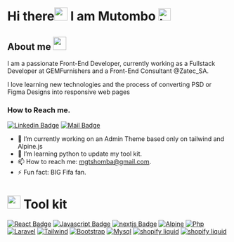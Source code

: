 # **Hi there<img src="https://media.giphy.com/media/IfsByYYHyNlnINT46g/giphy.gif" width="30"> I am Mutombo** <img src="https://user-images.githubusercontent.com/1303154/88677602-1635ba80-d120-11ea-84d8-d263ba5fc3c0.gif" width="28px" height="28px" alt="hi">

## **About me** <img src="https://media.giphy.com/media/WUlplcMpOCEmTGBtBW/giphy.gif" width="30">

<p align="left">I am a passionate Front-End Developer, currently working as a Fullstack Developer at GEMFurnishers and a Front-End Consultant @Zatec_SA.

I love learning new technologies and the process of converting PSD or Figma Designs into responsive web pages</p>

### **How to Reach me.**

[![Linkedin Badge](https://img.shields.io/badge/-Mutombo-0e76a8?style=flat&labelColor=0e76a8&logo=linkedin&logoColor=white)](https://www.linkedin.com/in/mutombo-t-b2a436224/) [![Mail Badge](https://img.shields.io/badge/-Mutombo-c0392b?style=flat&labelColor=c0392b&logo=gmail&logoColor=white)](mailto:mgtshomba@gmail.com)

<!-- TODO: Add last video link -->

- 🔭 I’m currently working on an Admin Theme based only on tailwind and Alpine.js
- 🤔 I’m learning python to update my tool kit.
- 📫 How to reach me: mgtshomba@gmail.com.
- ⚡ Fun fact: BIG Fifa fan.

# <img src="https://github.githubassets.com/images/icons/emoji/unicode/1f6e0.png" width="30"> **Tool kit**

<!-- TODO: Make technologies links takes you to repositories -->

[![React Badge](https://img.shields.io/badge/-React-61DBFB?style=for-the-badge&labelColor=black&logo=react&logoColor=61DBFB)](#)
[![Javascript Badge](https://img.shields.io/badge/-Javascript-F0DB4F?style=for-the-badge&labelColor=black&logo=javascript&logoColor=F0DB4F)](#)
[![nextjs Badge](https://img.shields.io/badge/-next.js-007acc?style=for-the-badge&labelColor=black&logo=nextdotjs&logoColor=007acc)](#)
[![Alpine](https://img.shields.io/badge/-alpine.js-8BC0D0?style=for-the-badge&labelColor=black&logo=alpinedotjs&logoColor=8BC0D0)](#)
[![Php](https://img.shields.io/badge/-php-777BB4?style=for-the-badge&labelColor=black&logo=php&logoColor=777BB4)](#)
[![Laravel](https://img.shields.io/badge/-laravel-FF2D20?style=for-the-badge&labelColor=black&logo=laravel&logoColor=FF2D20)](#)
[![Tailwind](https://img.shields.io/badge/-tailwind-06B6D4?style=for-the-badge&labelColor=black&logo=tailwindcss&logoColor=06B6D4)](#)
[![Bootstrap](https://img.shields.io/badge/-bootstrap-06B6D4?style=for-the-badge&labelColor=black&logo=bootstrap&logoColor=06B6D4)](#)
[![Mysql](https://img.shields.io/badge/-mysql-4479A1?style=for-the-badge&labelColor=black&logo=mysql&logoColor=4479A1)](#)
[![shopify liquid](https://img.shields.io/badge/-shopify.liquid-7AB55C?style=for-the-badge&labelColor=black&logo=shopify&logoColor=7AB55C)](#)
[![shopify liquid](https://img.shields.io/badge/-HTML5-E34F26?style=for-the-badge&labelColor=black&logo=html5&logoColor=E34F26)](#)

<br />

<!-- <a href="https://github.com/DeMutombo?tab=repositories"> <img src="https://komarev.com/ghpvc/?username=amitpnk" alt="amitpnk" /> </a> -->

<!-- [![Top Langs](https://github-readme-stats.vercel.app/api/top-langs/?username=DeMutombo&langs_count=10&layout=compact)](https://github.com/anuraghazra/github-readme-stats) -->
